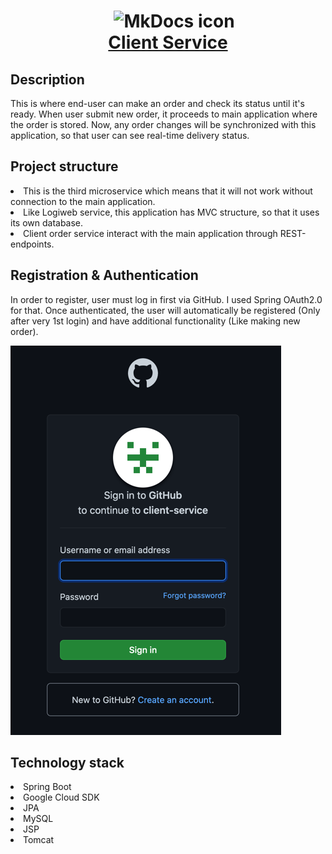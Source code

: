 <h1 align="center">
<img src="https://res.cloudinary.com/practicaldev/image/fetch/s--DsJ-6-vJ--/c_limit%2Cf_auto%2Cfl_progressive%2Cq_auto%2Cw_880/https://1.bp.blogspot.com/-3jpI3JUMG50/XxfUjQ622HI/AAAAAAAAwKE/Gu3vitwlnPgFW7c31dhW3cQek1j8qu69wCLcBGAsYHQ/d/java_foundation_oauth2_logo.PNG" style="margin-left: 20px" alt="MkDocs icon" width="170">
<br><a href="http://client.logiweb.site">Client Service</a>
</h1>

## Description
This is where end-user can make an order and check its status until it's ready.
When user submit new order, it proceeds to main application where the order is stored.
Now, any order changes will be synchronized with this application, 
so that user can see real-time delivery status.
<!-- https://shields.io/ -->

## Project structure
<dl>
<li>This is the third microservice which means that it will not work without connection to the main application.</li>
<li>Like Logiweb service, this application has MVC structure, so that it uses its own database.</li>
<li>Client order service interact with the main application through REST-endpoints.</li>
</dl>

## Registration & Authentication
In order to register, user must log in first via GitHub. I used Spring OAuth2.0 for that.
Once authenticated, the user will automatically be registered (Only after very 1st login)
and have additional functionality (Like making new order).

![oauth-github.png](images/oauth-github.png)


## Technology stack
<dl>
<li>Spring Boot</li>
<li>Google Cloud SDK</li>
<li>JPA</li>
<li>MySQL</li>
<li>JSP</li>
<li>Tomcat</li>
</dl>

